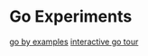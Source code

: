 # Go Experiments

[go by examples](https://gobyexample.com/)
[interactive go tour](https://go.dev/tour/welcome/1)